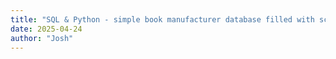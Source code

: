 ```yaml
---
title: "SQL & Python - simple book manufacturer database filled with scraped data"
date: 2025-04-24
author: "Josh"
---
```

